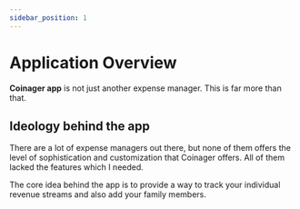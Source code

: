 ```yaml
---
sidebar_position: 1
---
```


# Application Overview

**Coinager app** is not just another expense manager. This is far more than that.

## Ideology behind the app

There are a lot of expense managers out there,
but none of them offers the level of sophistication and customization that Coinager offers.
All of them lacked the features which I needed.

The core idea behind the app is
to provide a way to track your individual revenue streams and also add your family members.
